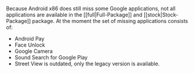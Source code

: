 Because Android x86 does still miss some Google applications, not all applications are available in the [[full|Full-Package]] and [[stock|Stock-Package]] package.
At the moment the set of missing applications consists of:
* Android Pay
* Face Unlock
* Google Camera
* Sound Search for Google Play
* Street View is outdated, only the legacy version is available.